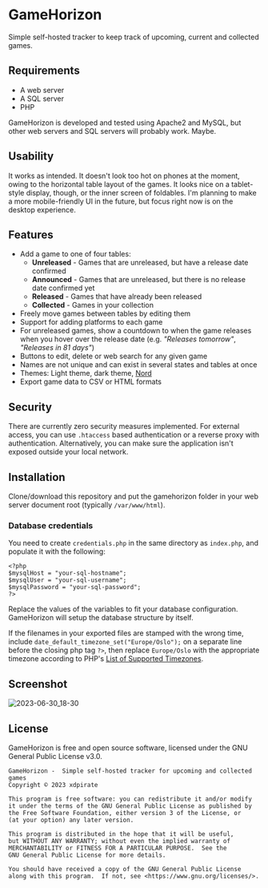 # GameHorizon

Simple self-hosted tracker to keep track of upcoming, current and collected games.

## Requirements

* A web server
* A SQL server
* PHP

GameHorizon is developed and tested using Apache2 and MySQL, but other web servers and SQL servers will probably work. Maybe.

## Usability

It works as intended. It doesn't look too hot on phones at the moment, owing to the horizontal table layout of the games. It looks nice on a tablet-style display, though, or the inner screen of foldables. I'm planning to make a more mobile-friendly UI in the future, but focus right now is on the desktop experience.

## Features

* Add a game to one of four tables:
  * **Unreleased** - Games that are unreleased, but have a release date confirmed
  * **Announced** - Games that are unreleased, but there is no release date confirmed yet
  * **Released** - Games that have already been released
  * **Collected** - Games in your collection
* Freely move games between tables by editing them
* Support for adding platforms to each game
* For unreleased games, show a countdown to when the game releases when you hover over the release date (e.g. *"Releases tomorrow"*, *"Releases in 81 days"*)
* Buttons to edit, delete or web search for any given game
* Names are not unique and can exist in several states and tables at once
* Themes: Light theme, dark theme, [Nord](https://www.nordtheme.com/)
* Export game data to CSV or HTML formats

## Security

There are currently zero security measures implemented. For external access, you can use `.htaccess` based authentication or a reverse proxy with authentication. Alternatively, you can make sure the application isn't exposed outside your local network.

## Installation
Clone/download this repository and put the gamehorizon folder in your web server document root (typically `/var/www/html`).

### Database credentials

You need to create `credentials.php` in the same directory as `index.php`, and populate it with the following:

```
<?php
$mysqlHost = "your-sql-hostname";
$mysqlUser = "your-sql-username";
$mysqlPassword = "your-sql-password";
?>
```

Replace the values of the variables to fit your database configuration. GameHorizon will setup the database structure by itself.

If the filenames in your exported files are stamped with the wrong time, include `date_default_timezone_set("Europe/Oslo");` on a separate line before the closing php tag `?>`, then replace `Europe/Oslo` with the appropriate timezone according to PHP's [List of Supported Timezones](https://www.php.net/manual/en/timezones.php).


## Screenshot
![2023-06-30_18-30](https://github.com/xdpirate/gamehorizon/assets/1757462/c9c55c78-fbba-4d66-8dd8-882728f9a4ad)

## License

GameHorizon is free and open source software, licensed under the GNU General Public License v3.0.

    GameHorizon -  Simple self-hosted tracker for upcoming and collected games
    Copyright ©️ 2023 xdpirate

    This program is free software: you can redistribute it and/or modify
    it under the terms of the GNU General Public License as published by
    the Free Software Foundation, either version 3 of the License, or
    (at your option) any later version.

    This program is distributed in the hope that it will be useful,
    but WITHOUT ANY WARRANTY; without even the implied warranty of
    MERCHANTABILITY or FITNESS FOR A PARTICULAR PURPOSE.  See the
    GNU General Public License for more details.

    You should have received a copy of the GNU General Public License
    along with this program.  If not, see <https://www.gnu.org/licenses/>.
